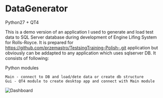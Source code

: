 # DataGenerator
Python27 + QT4

This is a demo version of an application I used to generate and load test data to SQL Server database during development of Engine Lifing System for Rolls-Royce. 
It is prepared for https://github.com/przemastro/TestsingTraining-Polish-.git application but obviously can be addapted to any application which uses sqlserver DB.
It consists of following:

Python modules

    Main - connect to DB and load/dete data or create db structure
    Gui - QT4 module to create desktop app and connect with Main module

![Dashboard](https://github.com/przemastro/python-sqlserver-data-generator/blob/master/TestDataGenerator.PNG)
